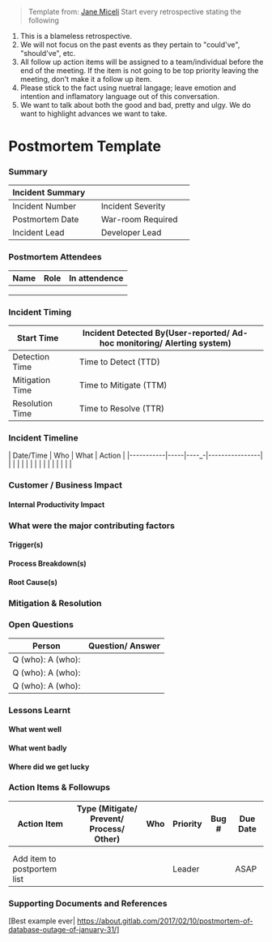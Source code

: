 > Template from: [Jane Miceli](https://github.com/janemiceli/postmortem-playbook/)
Start every retrospective stating the following

1. This is a blameless retrospective. 
2. We will not focus on the past events as they pertain to "could've", "should've", etc. 
3. All follow up action items will be assigned to a team/individual before the end of the meeting. If the item is not going to be top priority leaving the meeting, don't make it a follow up item. 
4. Please stick to the fact using nuetral langage; leave emotion and intention and inflamatory language out of this conversation.
5. We want to talk about both the good and bad, pretty and ulgy. We do want to highlight advances we want to take.

# Postmortem Template

### Summary
| Incident Summary   |   |                       |   |
|--------------------|---|-----------------------|---|
| Incident Number    |   | Incident Severity     |   |
| Postmortem Date    |   | War-room Required     |   |
| Incident Lead      |   | Developer Lead        |   |


### Postmortem Attendees
| Name | Role | In attendence |
|------|------|---------------|
|      |      |               |
|      |      |               |
|      |      |               |

### Incident Timing
| Start Time      |       | Incident Detected By(User-reported/ Ad-hoc monitoring/ Alerting system) |      |
|-----------------|-------|-------------------------------------------------------------------------|------|
| Detection Time  |       | Time to Detect (TTD)                                                    |      |
| Mitigation Time |       | Time to Mitigate (TTM)                                                  |      |
| Resolution Time |       | Time to Resolve (TTR)                                                   |      |

### Incident Timeline
| Date/Time | Who | What | Action       |
|-----------|-----|----_-|----------------|
|           |     |      |                |
|           |     |      |                |
|           |     |      |                |

### Customer / Business Impact

#### Internal Productivity Impact

### What were the major contributing factors

#### Trigger(s)

#### Process Breakdown(s)

#### Root Cause(s)

### Mitigation & Resolution

### Open Questions
| Person            | Question/ Answer |
|-------------------|------------------|
| Q (who): A (who): |                  |
| Q (who): A (who): |                  |
| Q (who): A (who): |                  |

### Lessons Learnt

#### What went well

#### What went badly

#### Where did we get lucky

### Action Items & Followups
| Action Item | Type (Mitigate/ Prevent/ Process/ Other) | Who | Priority | Bug # | Due Date |
|-------------|------------------------------------------|-----|----------|-------|----------|
|             |                                          |     |          |       |          |
|             |                                          |     |          |       |          |
|     Add item to postportem list    |           |     |  Leader          |       |    ASAP      |

### Supporting Documents and References
[Best example ever| https://about.gitlab.com/2017/02/10/postmortem-of-database-outage-of-january-31/]

